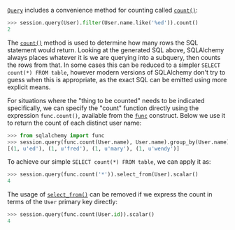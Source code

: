 [`Query`](http://docs.sqlalchemy.org/query.html#sqlalchemy.orm.query.Query "sqlalchemy.orm.query.Query") includes a convenience method for counting called [`count()`](http://docs.sqlalchemy.org/query.html#sqlalchemy.orm.query.Query.count "sqlalchemy.orm.query.Query.count"):
    
```python    
>>> session.query(User).filter(User.name.like('%ed')).count()
2
```

The [`count()`](http://docs.sqlalchemy.org/query.html#sqlalchemy.orm.query.Query.count "sqlalchemy.orm.query.Query.count") method is used to determine how many rows the SQL statement would return. Looking at the generated SQL above, SQLAlchemy always places whatever it is we are querying into a subquery, then counts the rows from that. In some cases this can be reduced to a simpler `SELECT count(*) FROM table`, however modern versions of SQLAlchemy don't try to guess when this is appropriate, as the exact SQL can be emitted using more explicit means.

For situations where the "thing to be counted" needs to be indicated specifically, we can specify the "count" function directly using the expression `func.count()`, available from the [`func`](http://docs.sqlalchemy.org/core/sqlelement.html#sqlalchemy.sql.expression.func "sqlalchemy.sql.expression.func") construct. Below we use it to return the count of each distinct user name:
    
```python    
>>> from sqlalchemy import func
>>> session.query(func.count(User.name), User.name).group_by(User.name).all()
[(1, u'ed'), (1, u'fred'), (1, u'mary'), (1, u'wendy')]
```

To achieve our simple `SELECT count(*) FROM table`, we can apply it as:
    
```python    
>>> session.query(func.count('*')).select_from(User).scalar()
4
```

The usage of [`select_from()`](http://docs.sqlalchemy.org/query.html#sqlalchemy.orm.query.Query.select_from "sqlalchemy.orm.query.Query.select_from") can be removed if we express the count in terms of the `User` primary key directly:
    
```python    
>>> session.query(func.count(User.id)).scalar()
4
```
